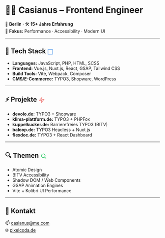 # 👨‍💻 Casianus – Frontend Engineer

📍 **Berlin** · 🛠 **15+ Jahre Erfahrung**  
🚀 **Fokus:** Performance · Accessibility · Modern UI

---

## 🧰 Tech Stack <svg width="20" height="20" viewBox="0 0 24 24" fill="none" style="vertical-align:middle;"><rect x="3" y="3" width="18" height="18" stroke="#60a5fa" stroke-width="2"><animate attributeName="stroke" values="#60a5fa;#fbbf24;#60a5fa" dur="3s" repeatCount="indefinite"/></rect></svg>
- **Languages:** JavaScript, PHP, HTML, SCSS  
- **Frontend:** Vue.js, Nuxt.js, React, GSAP, Tailwind CSS  
- **Build Tools:** Vite, Webpack, Composer  
- **CMS/E-Commerce:** TYPO3, Shopware, WordPress

---

## ⚡ Projekte <svg width="20" height="20" viewBox="0 0 24 24" fill="none" style="vertical-align:middle;"><path d="M13 2L3 14h9l-1 8 10-12h-9z" stroke="#f87171" stroke-width="2"><animate attributeName="stroke" values="#f87171;#34d399;#f87171" dur="4s" repeatCount="indefinite"/></path></svg>
- **devolo.de:** TYPO3 + Shopware
- **klima-plattform.de:** TYPO3 + PHPFox
- **kuppelkucker.de:** Barrierefreies TYPO3 (BITV)
- **baloop.de:** TYPO3 Headless + Nuxt.js
- **flexdoc.de:** TYPO3 + React Dashboard

---

## 🔍 Themen <svg width="20" height="20" viewBox="0 0 24 24" fill="none" style="vertical-align:middle;"><circle cx="11" cy="11" r="7" stroke="#22c55e" stroke-width="2"><animate attributeName="r" values="7;8;7" dur="2s" repeatCount="indefinite"/></circle><line x1="16" y1="16" x2="22" y2="22" stroke="#22c55e" stroke-width="2"/></svg>
- Atomic Design  
- BITV Accessibility  
- Shadow DOM / Web Components  
- GSAP Animation Engines  
- Vite + Kolibri UI Performance

---

## 💬 Kontakt
📫 [casianus@me.com](mailto:casianus@me.com)  
🌐 [pixelcoda.de](https://pixelcoda.de)
